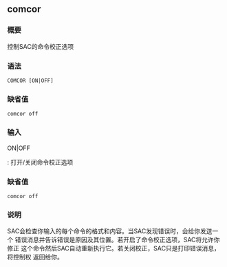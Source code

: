 ## comcor 

### 概要

控制SAC的命令校正选项

### 语法

``` {.bash}
COMCOR [ON|OFF]
```

### 缺省值

``` {.bash}
comcor off
```

### 输入

ON|OFF

:   打开/关闭命令校正选项

### 缺省值

``` {.bash}
comcor off
```

### 说明

SAC会检查你输入的每个命令的格式和内容。当SAC发现错误时，会给你发送一个
错误消息并告诉错误是原因及其位置。若开启了命令校正选项，SAC将允许你修正
这个命令然后SAC自动重新执行它。若关闭校正，SAC只是打印错误消息，将控制权
返回给你。

